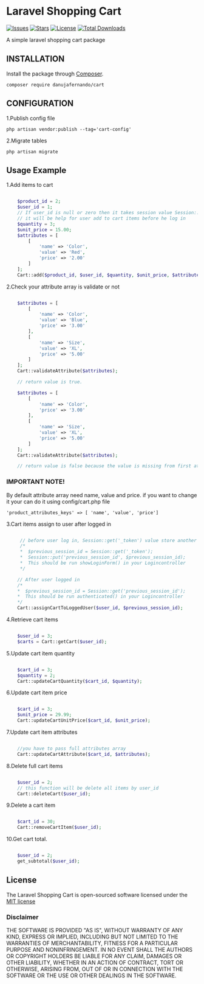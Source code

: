 # Laravel Shopping Cart
[![Issues](https://img.shields.io/github/issues/danujafernando/cart?style=flat-square)](https://github.com/danujafernando/cart/issues)
[![Stars](https://img.shields.io/github/stars/danujafernando/cart?style=flat-square)](https://github.com/danujafernando/cart/stargazers)
[![License](https://img.shields.io/github/license/danujafernando/cart?style=flat-square)](https://packagist.org/packages/danujafernando/cart)
[![Total Downloads](https://poser.pugx.org/danujafernando/cart/d/total.svg)](https://packagist.org/packages/danujafernando/cart)

A simple laravel shopping cart package


## INSTALLATION

Install the package through [Composer](http://getcomposer.org/).

`composer require danujafernando/cart`

## CONFIGURATION

1.Publish config file

`php artisan vendor:publish --tag='cart-config'`

2.Migrate tables

`php artisan migrate`

## Usage Example

1.Add items to cart

```php

    $product_id = 2;
    $user_id = 1;
    // If user_id is null or zero then it takes session value Session::get('_token');
    // it will be help for user add to cart items before he log in
    $quantity = 3;
    $unit_price = 15.00;
    $attributes = [
        [
            'name' => 'Color',
            'value' => 'Red',
            'price' => '2.00'
        ]
    ]; 
    Cart::add($product_id, $user_id, $quantity, $unit_price, $attributes);

```

2.Check your attribute array is validate or not

```php

    $attributes = [
        [
            'name' => 'Color',
            'value' => 'Blue',
            'price' => '3.00'
        ],
        [
            'name' => 'Size',
            'value' => 'XL',
            'price' => '5.00'
        ]
    ];
    Cart::validateAttribute($attributes);

    // return value is true.

    $attributes = [
        [
            'name' => 'Color',
            'price' => '3.00'
        ],
        [
            'name' => 'Size',
            'value' => 'XL',
            'price' => '5.00'
        ]
    ];
    Cart::validateAttribute($attributes);

    // return value is false because the value is missing from first attribute.
```
### IMPORTANT NOTE!

By default attribute array need name, value and price. if you want to change it your can do it using config/cart.php file

` 'product_attributes_keys' => [ 'name', 'value', 'price'] `

3.Cart items assign to user after logged in

```php

     // before user log in, Session::get('_token') value store another name
     /*
     *  $previous_session_id = Session::get('_token');
     *  Session::put('previous_session_id', $previous_session_id);
     *  This should be run showLoginForm() in your Logincontroller
     */

    // After user logged in 
    /*
    *  $previous_session_id = Session::get('previous_session_id');
    *  This should be run authenticated() in your Logincontroller
    */
    Cart::assignCartToLoggedUser($user_id, $previous_session_id);

```

4.Retrieve cart items

```php

    $user_id = 3;
    $carts = Cart::getCart($user_id);

```

5.Update cart item quantity

```php

    $cart_id = 3;
    $quantity = 2;
    Cart::updateCartQuantity($cart_id, $quantity);

```

6.Update cart item price

```php

    $cart_id = 3;
    $unit_price = 29.99;
    Cart::updateCartUnitPrice($cart_id, $unit_price);

```

7.Update cart item attributes

```php

    //you have to pass full attributes array 
    Cart::updateCartAttribute($cart_id, $attributes);

```

8.Delete full cart items

```php

    $user_id = 2;
    // this function will be delete all items by user_id
    Cart::deleteCart($user_id);

```

9.Delete a cart item

```php

    $cart_id = 30;
    Cart::removeCartItem($user_id);

```

10.Get cart total.
```php

    $user_id = 2;
    get_subtotal($user_id);

```

## License

The Laravel Shopping Cart is open-sourced software licensed under the [MIT license](http://opensource.org/licenses/MIT)

### Disclaimer

THE SOFTWARE IS PROVIDED "AS IS", WITHOUT WARRANTY OF ANY KIND, EXPRESS OR
IMPLIED, INCLUDING BUT NOT LIMITED TO THE WARRANTIES OF MERCHANTABILITY,
FITNESS FOR A PARTICULAR PURPOSE AND NONINFRINGEMENT. IN NO EVENT SHALL THE
AUTHORS OR COPYRIGHT HOLDERS BE LIABLE FOR ANY CLAIM, DAMAGES OR OTHER
LIABILITY, WHETHER IN AN ACTION OF CONTRACT, TORT OR OTHERWISE, ARISING FROM,
OUT OF OR IN CONNECTION WITH THE SOFTWARE OR THE USE OR OTHER DEALINGS IN THE
SOFTWARE.
